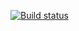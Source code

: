 [![Build status](https://ci.appveyor.com/api/projects/status/ift87xw4sf9vdjlt/branch/main?svg=true)](https://ci.appveyor.com/project/AlessioLoginov/qa-patterns-1/branch/main)